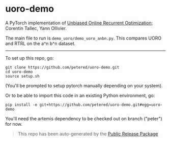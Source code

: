 
# uoro-demo

A PyTorch implementation of [Unbiased Online Recurrent Optimization](https://arxiv.org/abs/1702.05043); Corentin Tallec, Yann Ollivier.

The main file to run is `demo_uoro/demo_uoro_anbn.py`.  This compares UORO and RTRL on the a^n b^n dataset.

---

To set up this repo, go:

```
git clone https://github.com/petered/uoro-demo.git
cd uoro-demo
source setup.sh
```
(You'll be prompted to setup pytorch manually depending on your system).

Or to be able to import this code in an existing Python environment, go:

```
pip install -e git+https://github.com/petered/uoro-demo.git#egg=uoro-demo
```

You'll need the artemis dependency to be checked out on branch ("peter") for now.

> This repo has been auto-generated by the [Public Release Package](https://github.com/petered/public-release)
